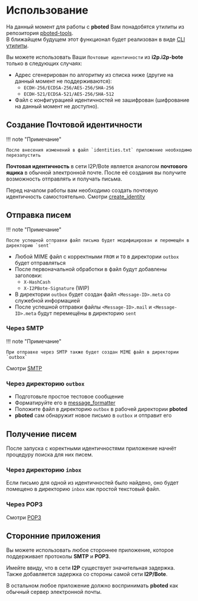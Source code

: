 # Использование

На данный момент для работы с **pboted** Вам понадобятся утилиты из репозитория [pboted-tools](https://github.com/polistern/pboted-tools/).   
В ближайщем будущем этот функционал будет реализован в виде [CLI утилиты](https://github.com/polistern/pbotectl).

Вы можете использовать Ваши `Почтовые идентичности` из **i2p.i2p-bote** только в следующих случаях:

- Адрес сгенерирован по алгоритму из списка ниже (другие на данный момент не поддерживаются):
    - `ECDH-256/ECDSA-256/AES-256/SHA-256`
    - `ECDH-521/ECDSA-521/AES-256/SHA-512` 
- Файл с конфигурацией идентичностей не зашифрован (шифрование на данный момент не доступно).

## Создание Почтовой идентичности

!!! note "Примечание"

    После внесения изменений в файл `identities.txt` приложение необходимо перезапустить

**Почтовая идентичность** в сети I2P/Bote является аналогом **почтового ящика** в обычной электронной почте.
После её создания вы получите возможность отправлять и получать письма.

Перед началом работы вам необходимо создать почтовую идентичность самостоятельно.
Смотри [create_identity](https://github.com/polistern/pboted-tools/tree/main/create_identity)

## Отправка писем

!!! note "Примечание"

    После успешной отправки файл письма будет модифицирован и перемещён в директорию `sent`

- Любой MIME файл с корректными `FROM` и `TO` в директории `outbox` будет отправляться
- После первоначальной обработки в файл будут добавлены заголовки:
    - `X-HashCash`
    - `X-I2PBote-Signature` (WIP)
- В директории `outbox` будет создан файл `<Message-ID>.meta` со служебной информацией
- После успешной отправки файлы `<Message-ID>.mail` и `<Message-ID>.meta` будут перемещёны в директорию `sent`

### Через SMTP

!!! note "Примечание"

    При отправке через SMTP также будет создан MIME файл в директории `outbox`

Смотри [SMTP](../tutorials/SMTP.md)

### Через директорию `outbox`

- Подготовьте простое тестовое сообщение
- Форматируйте его в [message_formatter](https://github.com/polistern/pboted-tools/tree/main/message_formatter)
- Положите файл в директорию `outbox` в рабочей директории **pboted**
- **pboted** сам обнаружит новое письмо в `outbox` и отправит его

## Получение писем

После запуска с коректными идентичностями приложение начнёт процедуру поиска для них писем.

### Через директорию `inbox`

Если письмо для одной из идентичностей было найдено, оно будет помещено в директорию `inbox` как простой текстовый файл.

### Через POP3

Смотри [POP3](../tutorials/POP3.md)

## Сторонние приложения

Вы можете использовать любое стороннее приложение, которое поддерживает протоколы **SMTP** и **POP3**.

Имейте ввиду, что в сети **I2P** существует значительная задержка.  
Также добавляется задержка со стороны самой сети **I2P/Bote**.

В остальном любое приложение должно воспринимать **pboted** как обычный сервер электронной почты.
